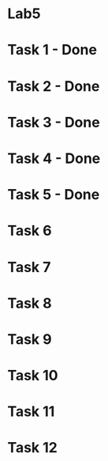 # Lab5
# Task 1 - Done 
# Task 2 - Done
# Task 3 - Done
# Task 4 - Done
# Task 5 - Done
# Task 6
# Task 7
# Task 8
# Task 9
# Task 10
# Task 11
# Task 12
